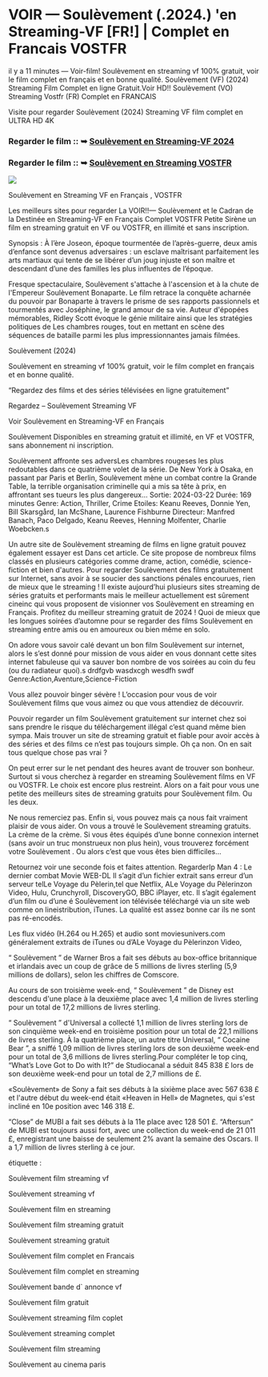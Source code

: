 # VOIR — Soulèvement (.2024.) 'en Streaming-VF [FR!] | Complet en Francais VOSTFR

il y a 11 minutes — Voir-film! Soulèvement en streaming vf 100% gratuit, voir le film complet en français et en bonne qualité. Soulèvement (VF) (2024) Streaming Film Complet en ligne Gratuit.Voir HD!! Soulèvement (VO) Streaming Vostfr (FR) Complet en FRANCAIS

Visite pour regarder Soulèvement (2024) Streaming VF film complet en ULTRA HD 4K

### Regarder le film :: ➥ [Soulèvement en Streaming-VF 2024](https://t.co/lEnlXWcs4B)

### Regarder le film :: ➥ [Soulèvement en Streaming VOSTFR](https://t.co/lEnlXWcs4B)

<p dir="auto"><a href="https://t.co/lEnlXWcs4B" title="PLAYNOW" rel="nofollow"><img src="https://i.imgur.com/jhNGoEt.gif" style="max-width: 100%;"></a></p>

Soulèvement en Streaming VF en Français , VOSTFR

Les meilleurs sites pour regarder La VOIR!!— Soulèvement et le Cadran de la Destinée en Streaming-VF en Français Complet VOSTFR Petite Sirène un film en streaming gratuit en VF ou VOSTFR, en illimité et sans inscription.

Synopsis : À l’ère Joseon, époque tourmentée de l’après-guerre, deux amis d’enfance sont devenus adversaires : un esclave maîtrisant parfaitement les arts martiaux qui tente de se libérer d’un joug injuste et son maître et descendant d’une des familles les plus influentes de l’époque.

Fresque spectaculaire, Soulèvement s'attache à l'ascension et à la chute de l'Empereur Soulèvement Bonaparte. Le film retrace la conquête acharnée du pouvoir par Bonaparte à travers le prisme de ses rapports passionnels et tourmentés avec Joséphine, le grand amour de sa vie. Auteur d'épopées mémorables, Ridley Scott évoque le génie militaire ainsi que les stratégies politiques de Les chambres rouges, tout en mettant en scène des séquences de bataille parmi les plus impressionnantes jamais filmées.

Soulèvement (2024)

Soulèvement en streaming vf 100% gratuit, voir le film complet en français et en bonne qualité.

“Regardez des films et des séries télévisées en ligne gratuitement”

Regardez – Soulèvement Streaming VF

Voir Soulèvement en Streaming-VF en Français

Soulèvement Disponibles en streaming gratuit et illimité, en VF et VOSTFR, sans abonnement ni inscription.

Soulèvement affronte ses adversLes chambres rougeses les plus redoutables dans ce quatrième volet de la série. De New York à Osaka, en passant par Paris et Berlin, Soulèvement mène un combat contre la Grande Table, la terrible organisation criminelle qui a mis sa tête à prix, en affrontant ses tueurs les plus dangereux... Sortie: 2024-03-22 Durée: 169 minutes Genre: Action, Thriller, Crime Etoiles: Keanu Reeves, Donnie Yen, Bill Skarsgård, Ian McShane, Laurence Fishburne Directeur: Manfred Banach, Paco Delgado, Keanu Reeves, Henning Molfenter, Charlie Woebcken.s

Un autre site de Soulèvement streaming de films en ligne gratuit pouvez également essayer est Dans cet article. Ce site propose de nombreux films classés en plusieurs catégories comme drame, action, comédie, science-fiction et bien d'autres. Pour regarder Soulèvement des films gratuitement sur Internet, sans avoir à se soucier des sanctions pénales encourues, rien de mieux que le streaming ! Il existe aujourd’hui plusieurs sites streaming de séries gratuits et performants mais le meilleur actuellement est sûrement cineinc qui vous proposent de visionner vos Soulèvement en streaming en Français. Profitez du meilleur streaming gratuit de 2024 ! Quoi de mieux que les longues soirées d’automne pour se regarder des films Soulèvement en streaming entre amis ou en amoureux ou bien même en solo.

On adore vous savoir calé devant un bon film Soulèvement sur internet, alors le s’est donné pour mission de vous aider en vous donnant cette sites internet fabuleuse qui va sauver bon nombre de vos soirées au coin du feu (ou du radiateur quoi).s drdfgvb wasdxcgh wesdfh swdf Genre:Action,Aventure,Science-Fiction

Vous allez pouvoir binger sévère ! L’occasion pour vous de voir Soulèvement films que vous aimez ou que vous attendiez de découvrir.

Pouvoir regarder un film Soulèvement gratuitement sur internet chez soi sans prendre le risque du téléchargement illégal c’est quand même bien sympa. Mais trouver un site de streaming gratuit et fiable pour avoir accès à des séries et des films ce n’est pas toujours simple. Oh ça non. On en sait tous quelque chose pas vrai ?

On peut errer sur le net pendant des heures avant de trouver son bonheur. Surtout si vous cherchez à regarder en streaming Soulèvement films en VF ou VOSTFR. Le choix est encore plus restreint. Alors on a fait pour vous une petite des meilleurs sites de streaming gratuits pour Soulèvement film. Ou les deux.

Ne nous remerciez pas. Enfin si, vous pouvez mais ça nous fait vraiment plaisir de vous aider. On vous a trouvé le Soulèvement streaming gratuits. La crème de la crème. Si vous êtes équipés d’une bonne connexion internet (sans avoir un truc monstrueux non plus hein), vous trouverez forcément votre Soulèvement . Ou alors c’est que vous êtes bien difficiles…

Retournez voir une seconde fois et faites attention. RegarderIp Man 4 : Le dernier combat Movie WEB-DL Il s’agit d’un fichier extrait sans erreur d’un serveur telLe Voyage du Pèlerin,tel que Netflix, ALe Voyage du Pèlerinzon Video, Hulu, Crunchyroll, DiscoveryGO, BBC iPlayer, etc. Il s’agit également d’un film ou d’une é Soulèvement ion télévisée téléchargé via un site web comme on lineistribution, iTunes. La qualité est assez bonne car ils ne sont pas ré-encodés.

Les flux vidéo (H.264 ou H.265) et audio sont moviesunivers.com généralement extraits de iTunes ou d’ALe Voyage du Pèlerinzon Video,

“ Soulèvement ” de Warner Bros a fait ses débuts au box-office britannique et irlandais avec un coup de grâce de 5 millions de livres sterling (5,9 millions de dollars), selon les chiffres de Comscore.

Au cours de son troisième week-end, “ Soulèvement ” de Disney est descendu d'une place à la deuxième place avec 1,4 million de livres sterling pour un total de 17,2 millions de livres sterling.

“ Soulèvement ” d'Universal a collecté 1,1 million de livres sterling lors de son cinquième week-end en troisième position pour un total de 22,1 millions de livres sterling. À la quatrième place, un autre titre Universal, “ Cocaine Bear ”, a sniffé 1,09 million de livres sterling lors de son deuxième week-end pour un total de 3,6 millions de livres sterling.Pour compléter le top cinq, “What’s Love Got to Do with It?” de Studiocanal a séduit 845 838 £ lors de son deuxième week-end pour un total de 2,7 millions de £.

«Soulèvement» de Sony a fait ses débuts à la sixième place avec 567 638 £ et l'autre début du week-end était «Heaven in Hell» de Magnetes, qui s'est incliné en 10e position avec 146 318 £.

“Close” de MUBI a fait ses débuts à la 11e place avec 128 501 £. “Aftersun” de MUBI est toujours aussi fort, avec une collection du week-end de 21 011 £, enregistrant une baisse de seulement 2% avant la semaine des Oscars. Il a 1,7 million de livres sterling à ce jour.

étiquette :

Soulèvement film streaming vf

Soulèvement streaming vf

Soulèvement film en streaming

Soulèvement film streaming gratuit

Soulèvement streaming gratuit

Soulèvement film complet en Francais

Soulèvement film complet en streaming

Soulèvement bande d` annonce vf

Soulèvement film gratuit

Soulèvement streaming film coplet

Soulèvement streaming complet

Soulèvement film streaming

Soulèvement au cinema paris
